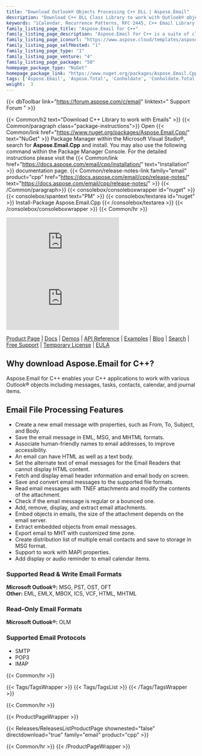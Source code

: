 ```yaml
---
title: "Download Outlook® Objects Processing C++ DLL | Aspose.Email"
description: "Download C++ DLL Class Library to work with Outlook® objects; email messages, tasks, contacts, calendar, & journal items via API. Supports SMTP, POP3, & IMAP."
keywords: "iCalendar, Recurrence Patterns, RFC 2445, C++ Email Library, C++ Outlook Library"
family_listing_page_title: "Aspose.Email for C++"
family_listing_page_description: "Aspose.Email for C++ is a suite of class libraries brought together to produce a powerful email programming API that makes it easier to work with a number of email message formats such as MSG, EML, EMLX and MHT."
family_listing_page_iconurl: "https://www.aspose.cloud/templates/aspose/App_Themes/V3/images/email/272x272/aspose_email-for-cpp.png"
family_listing_page_selfHosted: "1"
family_listing_page_type: "1"
family_listing_page_venture: "4"
family_listing_page_package: "50"
homepage_package_type: "NuGet"
homepage_package_link: "https://www.nuget.org/packages/Aspose.Email.Cpp/"
tags: ['Aspose.Email', 'Aspose.Total', 'Conholdate', 'Conholdate.Total', 'Office-Automation', 'MSG', 'PST', 'OST', 'OFT', 'OLM', 'EML', 'EMLX', 'MBOX', 'ICS', 'VCF', 'HTML', 'MHTML', 'MHT', 'Mail', 'MIME', 'iCalender', 'SMTP', 'POP3', 'IMAP', 'Protocols', 'RFC2445', 'RFC822', 'Windows', 'Linux', 'VisualStudio', 'GCC', 'CLang', 'Component', 'Assembly', 'C++', 'API', 'Email-API', 'Distribution-List', 'MAPI', 'Parsing-MSG', 'Viewing-MSG', 'Email-Message-Extraction', 'Email', 'Mail-Message', 'EWS-Client', 'EML-to-MSG', 'Email-to-EML', 'Email-to-MHT', 'Mail-to-MHTML', 'Native', 'C++', 'CPP', 'Exchange']
weight:  3
---
```


{{< dbToolbar link="https://forum.aspose.com/c/email" linktext=" Support Forum " >}}

{{< Common/h2 text="Download C++ Library to work with Emails"  >}}
{{< Common/paragraph class="package-instructions">}}
Open {{< Common/link href="https://www.nuget.org/packages/Aspose.Email.Cpp/" text="NuGet"  >}} Package Manager within the Microsoft Visual Studio&reg;, search for <b>Aspose.Email.Cpp</b> and install. You may also use the following command within the Package Manager Console. For the detailed instructions please visit the {{< Common/link href="https://docs.aspose.com/email/cpp/installation/" text="Installation"  >}} documentation page.
{{< Common/release-notes-link family="email" product="cpp" href="https://docs.aspose.com/email/cpp/release-notes/" text="https://docs.aspose.com/email/cpp/release-notes/"  >}}
{{< /Common/paragraph>}}
{{< consolebox/consoleboxwrapper id="nuget" >}}
       {{< consolebox/spantext text="PM" >}}
       {{< consolebox/textarea id="nuget" >}} Install-Package Aspose.Email.Cpp {{< /consolebox/textarea >}}
{{< /consolebox/consoleboxwrapper >}}
{{< Common/hr >}}

![Nuget](https://img.shields.io/nuget/v/Aspose.Email.Cpp) ![Nuget](https://img.shields.io/nuget/dt/Aspose.Email.Cpp?label=nuget%20downloads)

[Product Page](https://products.aspose.com/email/cpp/) | [Docs](https://docs.aspose.com/email/cpp/) | [Demos](https://products.aspose.app/email/family) | [API Reference](https://reference.aspose.com/email/cpp) | [Examples](https://github.com/aspose-email/Aspose.Email-for-C) | [Blog](https://blog.aspose.com/category/email/) | [Search](https://search.aspose.com/) | [Free Support](https://forum.aspose.com/c/email) | [Temporary License](https://purchase.aspose.com/temporary-license) | [EULA](https://about.aspose.com/legal/eula/)

## Why download Aspose.Email for C++?

Aspose.Email for C++ enables your C++ applications to work with various Outlook® objects including messages, tasks, contacts, calendar, and journal items.

## Email File Processing Features

- Create a new email message with properties, such as From, To, Subject, and Body.
- Save the email message in EML, MSG, and MHTML formats.
- Associate human-friendly names to email addresses, to improve accessibility.
- An email can have HTML as well as a text body.
- Set the alternate text of email messages for the Email Readers that cannot display HTML content.
- Fetch and display email header information and email body on screen.
- Save and convert email messages to the supported file formats.
- Read email messages with TNEF attachments and modify the contents of the attachment.
- Check if the email message is regular or a bounced one.
- Add, remove, display, and extract email attachments.
- Embed objects in emails, the size of the attachment depends on the email server.
- Extract embedded objects from email messages.
- Export email to MHT with customized time zone.
- Create distribution list of multiple email contacts and save to storage in MSG format.
- Support to work with MAPI properties.
- Add display or audio reminder to email calendar items.

### Supported Read & Write Email Formats

**Microsoft Outlook&reg;:** MSG, PST, OST, OFT\
**Other:** EML, EMLX, MBOX, ICS, VCF, HTML, MHTML

### Read-Only Email Formats

**Microsoft Outlook&reg;:** OLM

### Supported Email Protocols

- SMTP
- POP3
- IMAP

{{< Common/hr >}}

{{< Tags/TagsWrapper >}}
 {{< Tags/TagsList >}}
{{< /Tags/TagsWrapper >}}

{{< Common/hr >}}

{{< ProductPageWrapper >}}
<!-- ReleasesListProductPage-->
   {{< Releases/ReleasesListProductPage shownested="false"  directdownload="true" family="email" product="cpp" >}}
<!-- /ReleasesListProductPage-->
{{< Common/hr >}}
{{< /ProductPageWrapper >}}
